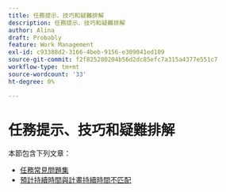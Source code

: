 ```yaml
---
title: 任務提示、技巧和疑難排解
description: 任務提示、技巧和疑難排解
author: Alina
draft: Probably
feature: Work Management
exl-id: c93388d2-3166-4beb-9156-e309041ed109
source-git-commit: f2f825280204b56d2dc85efc7a315a4377e551c7
workflow-type: tm+mt
source-wordcount: '33'
ht-degree: 0%

---
```


# 任務提示、技巧和疑難排解

本節包含下列文章：

* [任務常見問題集](../../../manage-work/tasks/tips-tricks-and-troubleshooting/tasks-faqs.md)
* [預計持續時間與計畫持續時間不匹配](../../../manage-work/tasks/tips-tricks-and-troubleshooting/projected-and-planned-durations-dont-match.md)
